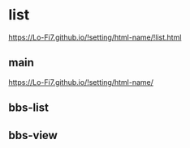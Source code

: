 # list

https://Lo-Fi7.github.io/!setting/html-name/!list.html

## main

https://Lo-Fi7.github.io/!setting/html-name/

## bbs-list

## bbs-view
